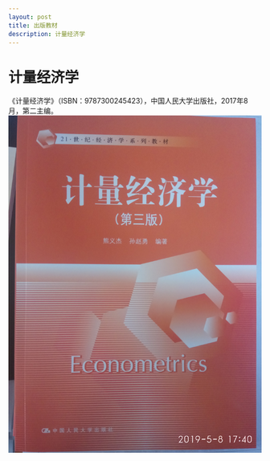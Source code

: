 ```yaml
---
layout: post
title: 出版教材
description: 计量经济学
---
```


计量经济学
============

《计量经济学》（ISBN：9787300245423），中国人民大学出版社，2017年8月，第二主编。
![image](https://github.com/dakuamao/kcsz.com/blob/gh-pages/jiaocai.jpg)

